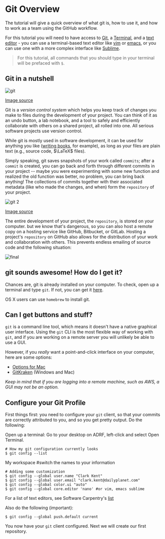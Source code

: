 # Git Overview

The tutorial will give a quick overview of what git is, how to use it, and how to work
as a team using the GitHub workflow.

For this tutorial you will need to have access to [Git](https://git-scm.com/book/en/v2/Getting-Started-Installing-Git), a [Terminal](http://swcarpentry.github.io/shell-novice/), and a [text editor](http://swcarpentry.github.io/git-novice/02-setup/) - you can use a terminal-based text editor like [vim](http://www.vim.org/) or [emacs](https://www.gnu.org/software/emacs/), or you can use one with a more complex interface like [Sublime](https://www.sublimetext.com/).

> For this tutorial, all commands that you should type in your terminal will be
> prefaced with `$`.

## Git in a nutshell

![git](git.png)

[Image source](https://xkcd.com/1597/)

Git is a *version control system* which helps you keep track of changes you make to files during the development
of your project. You can think of it as an undo button, a lab notebook, and a tool to safely and efficiently collaborate with others on a shared project, all rolled into one.
All serious software projects use version control.

While git is mostly used in software development, it can be used for anything you like
([writing books](https://www.gitbook.com/), for example), as long as your files are plain text
(e.g., source code, $\LaTeX$  files).

Simply speaking, git saves snapshots of your work called `commits`; after a `commit` is created, you can go back
and forth through different commits in your project -- maybe you were experimenting with some new function and
realized the old function was better, no problem, you can bring back anything! The collections of commits together with their associated
metadata (like who made the changes, and when) form the `repository` of your project.

![git 2](git_commit.png)

[Image source](https://xkcd.com/1296/)

The entire development of your project, the `repository`, is stored on your computer.  but we know that's
dangerous, so you can also host a remote copy on a hosting service like GitHub, Bitbucket, or GitLab.
Hosting a project's `repository` on GitHub also allows for the distribution of your work and collaboration
with others. This prevents endless emailing of source code and the following situation:



![final](phd101212s.gif)


## git sounds awesome! How do I get it?

Chances are, git is already installed on your computer. To check, open up a terminal and type `git`.
If not, you can get it [here](https://git-scm.com/).

OS X users can use `homebrew` to install git.

## Can I get buttons and stuff?

`git` is a command line tool, which means it doesn't have a native graphical user interface. Using the
`git` CLI is the most flexible way of working with `git`, and if you are working on a remote server you will
unlikely be able to use a GUI.

However, if you *really* want a point-and-click interface on your computer, here are some options:

*   [Options for Mac](https://git-scm.com/download/gui/mac)
*   [GitKraken](https://www.gitkraken.com/) (Windows and Mac)

*Keep in mind that if you are logging into a remote machine, such as AWS, a GUI may not be an option.*

## Configure your Git Profile

First things first: you need to configure your `git` client, so that your commits are correctly attributed to you,
and so you get pretty output. Do the following:

Open up a terminal: Go to your desktop on ADRF, left-click and
select Open Terminal.

```
# How my git configuration currently looks
$ git config --list
```

 My workspace #switch the names to your information

```
# Adding some customization
$ git config --global user.name "Clark Kent"
$ git config --global user.email "clark.kent@dailyplanet.com"
$ git config --global color.ui "auto"
$ git config --global core.editor 'nano' #or vim, emacs sublime
```
For a list of text editors, see Software Carpentry's [list](http://swcarpentry.github.io/git-novice/02-setup/)

Also do the following (important):
```
$ git config --global push.default current
```
You now have your `git` client configured. Next we will create
our first repository.
